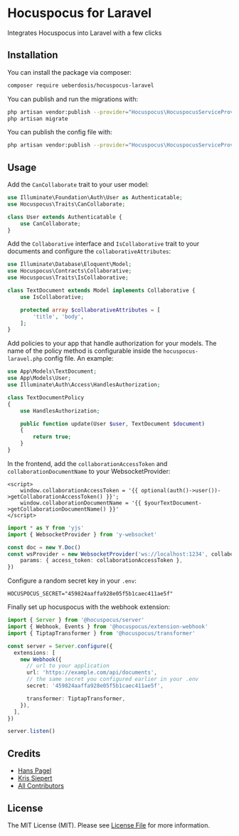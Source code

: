 # Hocuspocus for Laravel

Integrates Hocuspocus into Laravel with a few clicks

## Installation

You can install the package via composer:

```bash
composer require ueberdosis/hocuspocus-laravel
```

You can publish and run the migrations with:

```bash
php artisan vendor:publish --provider="Hocuspocus\HocuspocusServiceProvider" --tag="hocuspocus-laravel-migrations"
php artisan migrate
```

You can publish the config file with:

```bash
php artisan vendor:publish --provider="Hocuspocus\HocuspocusServiceProvider" --tag="hocuspocus-laravel-config"
```

## Usage

Add the `CanCollaborate` trait to your user model:

```php
use Illuminate\Foundation\Auth\User as Authenticatable;
use Hocuspocus\Traits\CanCollaborate;

class User extends Authenticatable {
    use CanCollaborate;
}
```

Add the `Collaborative` interface and `IsCollaborative` trait to your documents and configure the `collaborativeAttributes`:

```php
use Illuminate\Database\Eloquent\Model;
use Hocuspocus\Contracts\Collaborative;
use Hocuspocus\Traits\IsCollaborative;

class TextDocument extends Model implements Collaborative {
    use IsCollaborative;

    protected array $collaborativeAttributes = [
        'title', 'body',
    ];
}
```

Add policies to your app that handle authorization for your models. The name of the policy method is configurable inside the `hocuspocus-laravel.php` config file. An example:

```php
use App\Models\TextDocument;
use App\Models\User;
use Illuminate\Auth\Access\HandlesAuthorization;

class TextDocumentPolicy
{
    use HandlesAuthorization;

    public function update(User $user, TextDocument $document)
    {
        return true;
    }
}
```

In the frontend, add the `collaborationAccessToken` and `collaborationDocumentName` to your WebsocketProvider:

```blade
<script>
    window.collaborationAccessToken = '{{ optional(auth()->user())->getCollaborationAccessToken() }}';
    window.collaborationDocumentName = '{{ $yourTextDocument->getCollaborationDocumentName() }}'
</script>
```

```typescript
import * as Y from 'yjs'
import { WebsocketProvider } from 'y-websocket'

const doc = new Y.Doc()
const wsProvider = new WebsocketProvider('ws://localhost:1234', collaborationDocumentName, doc, {
    params: { access_token: collaborationAccessToken },
})
```

Configure a random secret key in your `.env`:

```dotenv
HOCUSPOCUS_SECRET="459824aaffa928e05f5b1caec411ae5f"
```

Finally set up hocuspocus with the webhook extension:

```typescript
import { Server } from '@hocuspocus/server'
import { Webhook, Events } from '@hocuspocus/extension-webhook'
import { TiptapTransformer } from '@hocuspocus/transformer'

const server = Server.configure({
  extensions: [
    new Webhook({
      // url to your application
      url: 'https://example.com/api/documents',
      // the same secret you configured earlier in your .env
      secret: '459824aaffa928e05f5b1caec411ae5f',

      transformer: TiptapTransformer,
    }),
  ],
})

server.listen()
```

## Credits

- [Hans Pagel](https://github.com/hanspagel)
- [Kris Siepert](https://github.com/kriskbx)
- [All Contributors](../../contributors)

## License

The MIT License (MIT). Please see [License File](LICENSE.md) for more information.

